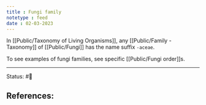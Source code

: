 ```yaml
---
title : Fungi family
notetype : feed
date : 02-03-2023
---
```


In [[Public/Taxonomy of Living Organisms]], any [[Public/Family - Taxonomy]] of [[Public/Fungi]] has the name suffix `-aceae`.

To see examples of fungi families, see specific [[Public/Fungi order]]s.


-----

Status: #🌱 

References:
- 

